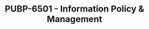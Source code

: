 ---
layout: course
title: PUBP-6501 - Information Policy & Management
aliases: 
course_id: PUBP-6501
permalink: /PUBP-6501/
---